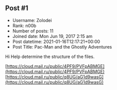 ## Post #1
- Username: Zolodei
- Rank: n00b
- Number of posts: 11
- Joined date: Mon Jun 19, 2017 2:15 am
- Post datetime: 2021-01-16T12:17:21+00:00
- Post Title: Pac-Man and the Ghostly Adventures

Hi
Help determine the structure of the files.

[https://cloud.mail.ru/public/4PF9/PVFpABMGE](https://cloud.mail.ru/public/4PF9/PVFpABMGE)
[https://cloud.mail.ru/public/q8UG/aG1d9wasG](https://cloud.mail.ru/public/q8UG/aG1d9wasG)
